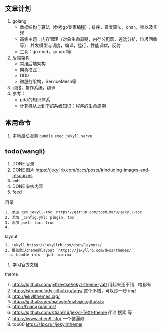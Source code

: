 
## 文章计划

1. golang
   + 数据结构与算法（参考go专家编程）：排序，调度算法，chan，锁以及实现
   + 高级主题：内存管理（对象生命周期，内存分配器，逃逸分析，垃圾回收等），并发模型与调度，编译，运行，性能调优，反射
   + 工具：go mod，go prof等
2. 后端架构
   + 常用后端架构
   + 架构模式：
   + DDD
   + 微服务架构，ServiceMesh等
3. 网络，操作系统，编译
4. 参考：
   + pdai的知识体系
   + 计算机从上到下的系统知识：程序的生命周期

## 常用命令

1. 本地启动服务 `bundle exec jekyll serve`

## todo(wangli)

1. DONE 目录
2. DONE 图片 https://jekyllrb.com/docs/posts/#including-images-and-resources
3. ssh
4. DONE 审核内容
5. feed

目录
```shell
1. 添加 gem jekyll-toc  https://github.com/toshimaru/jekyll-toc
2. 添加 _config.yml: plugin, toc
3. 添加 post: toc: true
4. 
```

layout
```shell
1. jekyll https://jekyllrb.com/docs/layouts/
2. 覆盖默认theme的layout `https://jekyllrb.com/docs/themes/`
  a. bundle info --path minima
```

1. 学习官方文档

theme
1. https://github.com/jeffreytse/jekyll-theme-yat/ 用起来还不错，啥都有
2. https://streamelody.github.io/tags/ 这个不错，可以炒一炒 impl
3. http://jekyllthemes.org/
4. https://github.com/mzlogin/mzlogin.github.io
5. http://huangxuan.me/
6. https://github.com/kitian616/jekyll-TeXt-theme 评论 搜索 等
7. https://www.chen9.info/ 一个装逼的
8. top60 https://1px.run/jekyll/theme/

